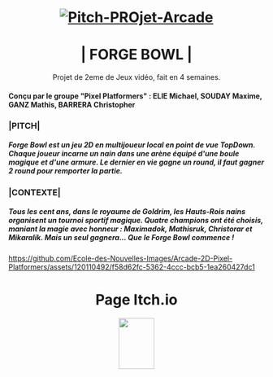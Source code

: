 <h1 align="center"> <a href="https://ibb.co/7vXQTxW"><img src="https://i.ibb.co/317v85N/Pitch-PROjet-Arcade.png" alt="Pitch-PROjet-Arcade" border="0"></a>
<h1 align="center">| FORGE BOWL |</h1><p
                                       
<h2 align="center"> Projet de 2eme de Jeux vidéo, fait en 4 semaines.</h2>

<h4 align="Left"> Conçu par le groupe "Pixel Platformers" : 
ELIE Michael, SOUDAY Maxime, GANZ Mathis, BARRERA Christopher </h4>

<h3 align="Left"> |PITCH| </h3>
<h5 align="left"> Forge Bowl est un jeu 2D en multijoueur local en point de vue TopDown.
  Chaque joueur incarne un nain dans une arène équipé d'une boule magique et d'une armure.
Le dernier en vie gagne un round, il faut gagner 2 round pour remporter la partie.</h5>

<h3 align="Left"> |CONTEXTE| </h3>
<h5 align="Left"> Tous les cent ans, dans le royaume de Goldrim, les Hauts-Rois nains organisent un tournoi
sportif magique. Quatre champions ont été choisis, maniant la magie avec honneur :
Maximadok, Mathisruk, Christorar et Mikaralik. Mais un seul gagnera... Que le Forge Bowl
commence ! </h5>

https://github.com/Ecole-des-Nouvelles-Images/Arcade-2D-Pixel-Platformers/assets/120110492/f58d62fc-5362-4ccc-bcb5-1ea260427dc1

<h1 align="center"> Page Itch.io </h2><p  <h1 align="center"> <a href="https://michael-elie.itch.io/forge-bowl" target="blank"><img align="center" src="https://cdn.solo.to/images/link/itch.io.svg" height="100" width="70" /></a> </p>

